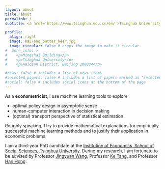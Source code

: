```yaml
---
layout: about
title: about
permalink: /
subtitle: <a href='https://www.tsinghua.edu.cn/en/'>Tsinghua University</a> 

profile:
  align: right
  image: KaiFeng_butter_beer.jpg
  image_circular: false # crops the image to make it circular
#  more_info: >
#    <p>Mingzhai Building</p>
#    <p>Tsinghua University</p>
#    <p>Haidian District, Beijing 100084</p>

#news: false # includes a list of news items
#selected_papers: false # includes a list of papers marked as "selected={true}"
#social: false # includes social icons at the bottom of the page
---
```


As a **econometricist**, I use machine learning tools to explore 
- optimal policy design in asymptotic sense 
- human-computer interaction in decision making 
- (optimal) transport perspective of statistical estimation 

Roughly speaking, I try to provide mathematical explanations for empirically successful machine learning methods and to justify their application in economic problems. 

I am a third-year PhD candidate at the [Institution of Economics, School of Social Sciences, Tsinghua University](https://www.tioe.tsinghua.edu.cn/). During my research, I am fortunate to be advised by Professor [Jingyuan Wang](https://www.bigscity.com/), Professor [Ke Tang](https://sites.google.com/view/ketangs-research-page/home), and Professor [Han Hong](https://profiles.stanford.edu/han-hong). 

<!-- Write your biography here. Tell the world about yourself. Link to your favorite [subreddit](http://reddit.com). You can put a picture in, too. The code is already in, just name your picture `prof_pic.jpg` and put it in the `img/` folder.

Put your address / P.O. box / other info right below your picture. You can also disable any of these elements by editing `profile` property of the YAML header of your `_pages/about.md`. Edit `_bibliography/papers.bib` and Jekyll will render your [publications page](/al-folio/publications/) automatically.

Link to your social media connections, too. This theme is set up to use [Font Awesome icons](https://fontawesome.com/) and [Academicons](https://jpswalsh.github.io/academicons/), like the ones below. Add your Facebook, Twitter, LinkedIn, Google Scholar, or just disable all of them. -->